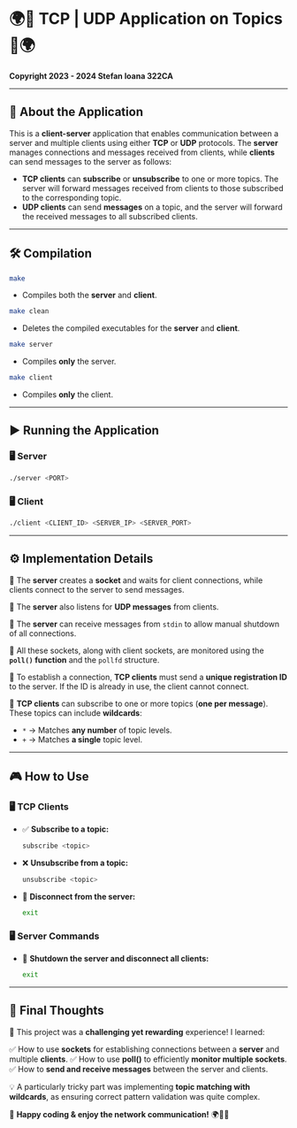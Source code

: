 # 🌍📡 TCP | UDP Application on Topics 📡🌍

**Copyright 2023 - 2024 Stefan Ioana 322CA**

---

## 🚀 About the Application

This is a **client-server** application that enables communication between a server and multiple clients using either **TCP** or **UDP** protocols. The **server** manages connections and messages received from clients, while **clients** can send messages to the server as follows:

- **TCP clients** can **subscribe** or **unsubscribe** to one or more topics. The server will forward messages received from clients to those subscribed to the corresponding topic.
- **UDP clients** can send **messages** on a topic, and the server will forward the received messages to all subscribed clients.

---

## 🛠️ Compilation

```sh
make  
```
- Compiles both the **server** and **client**.

```sh
make clean  
```
- Deletes the compiled executables for the **server** and **client**.

```sh
make server  
```
- Compiles **only** the server.

```sh
make client  
```
- Compiles **only** the client.

---

## ▶️ Running the Application

### 🖥️ **Server**
```sh
./server <PORT>
```

### 🖥️ **Client**
```sh
./client <CLIENT_ID> <SERVER_IP> <SERVER_PORT>
```

---

## ⚙️ Implementation Details

🔹 The **server** creates a **socket** and waits for client connections, while clients connect to the server to send messages.

🔹 The **server** also listens for **UDP messages** from clients.

🔹 The **server** can receive messages from `stdin` to allow manual shutdown of all connections.

🔹 All these sockets, along with client sockets, are monitored using the **`poll()` function** and the `pollfd` structure.

🔹 To establish a connection, **TCP clients** must send a **unique registration ID** to the server. If the ID is already in use, the client cannot connect.

🔹 **TCP clients** can subscribe to one or more topics (**one per message**). These topics can include **wildcards**:
  - `*` → Matches **any number** of topic levels.
  - `+` → Matches **a single** topic level.

---

## 🎮 How to Use

### 🖥️ **TCP Clients**
- ✅ **Subscribe to a topic:**
  ```sh
  subscribe <topic>
  ```
- ❌ **Unsubscribe from a topic:**
  ```sh
  unsubscribe <topic>
  ```
- 🚪 **Disconnect from the server:**
  ```sh
  exit
  ```

### 🖥️ **Server Commands**
- 🔴 **Shutdown the server and disconnect all clients:**
  ```sh
  exit
  ```

---

## 🏁 Final Thoughts

🎯 This project was a **challenging yet rewarding** experience! I learned:

✅ How to use **sockets** for establishing connections between a **server** and multiple **clients**.
✅ How to use **poll()** to efficiently **monitor multiple sockets**.
✅ How to **send and receive messages** between the server and clients.

💡 A particularly tricky part was implementing **topic matching with wildcards**, as ensuring correct pattern validation was quite complex.

🚀 **Happy coding & enjoy the network communication!** 🌍📡🔥
